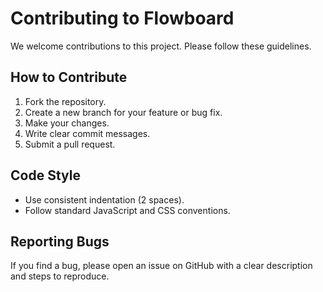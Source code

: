 # Contributing to Flowboard

We welcome contributions to this project. Please follow these guidelines.

## How to Contribute

1. Fork the repository.
2. Create a new branch for your feature or bug fix.
3. Make your changes.
4. Write clear commit messages.
5. Submit a pull request.

## Code Style

- Use consistent indentation (2 spaces).
- Follow standard JavaScript and CSS conventions.

## Reporting Bugs

If you find a bug, please open an issue on GitHub with a clear description and steps to reproduce.
